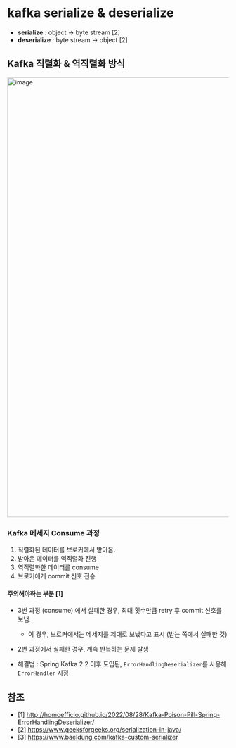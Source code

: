 # kafka serialize & deserialize 
- **serialize** : object -> byte stream [2]
- **deserialize** : byte stream -> object [2]

## Kafka 직렬화 & 역직렬화 방식
<img width="1000" alt="image" src="https://user-images.githubusercontent.com/10977644/187843305-f1994c81-13c3-441c-a601-595a55aa540f.png">

### Kafka 메세지 Consume 과정
1. 직렬화된 데이터를 브로커에서 받아옴.
2. 받아온 데이터를 역직렬화 진행
3. 역직렬화한 데이터를 consume
4. 브로커에게 commit 신호 전송

#### 주의해야하는 부분 [1]
- 3번 과정 (consume) 에서 실패한 경우, 최대 횟수만큼 retry 후 commit 신호를 보냄.
  - 이 경우, 브로커에서는 메세지를 제대로 보냈다고 표시 (받는 쪽에서 실패한 것)
- 2번 과정에서 실패한 경우, 계속 반복하는 문제 발생

- 해결법 : Spring Kafka 2.2 이후 도입된, `ErrorHandlingDeserializer`를 사용해 `ErrorHandler` 지정


## 참조
- [1] http://homoefficio.github.io/2022/08/28/Kafka-Poison-Pill-Spring-ErrorHandlingDeserializer/
- [2] https://www.geeksforgeeks.org/serialization-in-java/
- [3] https://www.baeldung.com/kafka-custom-serializer

